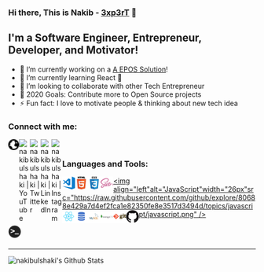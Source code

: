 ### Hi there, This is Nakib -  [3xp3rT][website] 👋

## I'm a Software Engineer, Entrepreneur, Developer, and Motivator!
- 🔭 I’m currently working on a [A EPOS Solution][website]!
- 🌱 I’m currently learning React 🤣
- 👯 I’m looking to collaborate with other Tech Entrepreneur
- 🥅 2020 Goals: Contribute more to Open Source projects
- ⚡ Fun fact: I love to motivate people & thinking about new tech idea

### Connect with me:

[<img align="left" alt="nakibulshaki.com" width="22px" src="https://raw.githubusercontent.com/iconic/open-iconic/master/svg/globe.svg" />][website]
[<img align="left" alt="nakibulshaki | YouTube" width="22px" src="https://cdn.jsdelivr.net/npm/simple-icons@v3/icons/youtube.svg" />][YouTube]
[<img align="left" alt="nakibulshaki | Twitter" width="22px" src="https://cdn.jsdelivr.net/npm/simple-icons@v3/icons/twitter.svg" />][twitter]
[<img align="left" alt="nakibulshaki | LinkedIn" width="22px" src="https://cdn.jsdelivr.net/npm/simple-icons@v3/icons/linkedin.svg" />][LinkedIn]
[<img align="left" alt="nakibulshaki | Instagram" width="22px" src="https://cdn.jsdelivr.net/npm/simple-icons@v3/icons/instagram.svg" />][Instagram]

<br />

### Languages and Tools:

[<img align="left" alt="Visual Studio Code" width="26px" src="https://raw.githubusercontent.com/github/explore/80688e429a7d4ef2fca1e82350fe8e3517d3494d/topics/visual-studio-code/visual-studio-code.png" />][Link]
[<img align="left" alt="HTML5" width="26px" src="https://raw.githubusercontent.com/github/explore/80688e429a7d4ef2fca1e82350fe8e3517d3494d/topics/html/html.png" />][Link]
[<img align="left" alt="CSS3" width="26px" src="https://raw.githubusercontent.com/github/explore/80688e429a7d4ef2fca1e82350fe8e3517d3494d/topics/css/css.png" />][Link]
[<img align="left" alt="Sass" width="26px" src="https://raw.githubusercontent.com/github/explore/80688e429a7d4ef2fca1e82350fe8e3517d3494d/topics/sass/sass.png" />][Link]
[<img align="left"alt="JavaScript"width="26px"src="https://raw.githubusercontent.com/github/explore/80688e429a7d4ef2fca1e82350fe8e3517d3494d/topics/javascript/javascript.png" />][Link]
[<img align="left" alt="React" width="26px" src="https://raw.githubusercontent.com/github/explore/80688e429a7d4ef2fca1e82350fe8e3517d3494d/topics/react/react.png" />][Link]
[<img align="left" alt="SQL" width="26px" src="https://raw.githubusercontent.com/github/explore/80688e429a7d4ef2fca1e82350fe8e3517d3494d/topics/sql/sql.png" />][Link]
[<img align="left" alt="MySQL" width="26px" src="https://raw.githubusercontent.com/github/explore/80688e429a7d4ef2fca1e82350fe8e3517d3494d/topics/mysql/mysql.png" />][Link]
[<img align="left" alt="MongoDB" width="26px" src="https://raw.githubusercontent.com/github/explore/80688e429a7d4ef2fca1e82350fe8e3517d3494d/topics/mongodb/mongodb.png" />][Link]
[<img align="left" alt="Git" width="26px" src="https://raw.githubusercontent.com/github/explore/80688e429a7d4ef2fca1e82350fe8e3517d3494d/topics/git/git.png" />][Link]
[<img align="left" alt="GitHub" width="26px" src="https://raw.githubusercontent.com/github/explore/78df643247d429f6cc873026c0622819ad797942/topics/github/github.png" />][Link]

[<img align="left" alt="HTML5" width="26px" src="https://raw.githubusercontent.com/github/explore/80688e429a7d4ef2fca1e82350fe8e3517d3494d/topics/terminal/terminal.png" />][Link]

<br />
<br />

---



<img align="left" alt="nakibulshaki's Github Stats" src="https://github-readme-stats.vercel.app/api?username=3xp3rT&show_icons=true&hide_border=true" />

[website]: https://nakibulshaki.com
[twitter]: https://www.youtube.com/channel/UC8GZ2GeYgmNTTfczVvR6xRA
[youtube]: https://youtube.com/nakibulshaki
[instagram]: https://instagram.com/nakibulshaki
[linkedin]: https://linkedin.com/in/nakibulshaki
[Link]:https://nakibulshaki.com
